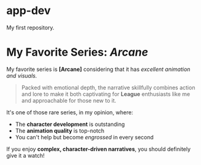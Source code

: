 # app-dev
My first repository.
# My Favorite Series: *Arcane*

My favorite series is **[Arcane]** considering that it has *excellent animation and visuals.* 

> Packed with emotional depth, the narrative skillfully combines action and lore to make it both captivating for **League** enthusiasts like me and approachable for those new to it.

It's one of those rare series, in my opinion, where:

- The **character development** is outstanding
- The **animation quality** is top-notch
- You can't help but become *engrossed* in every second

If you enjoy **complex, character-driven narratives**, you should definitely give it a watch!

